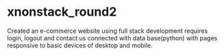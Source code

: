 # xnonstack_round2
Created an e-commerce website using full stack development requires login, logout and contact us  connected with data base(python) with pages responsive to basic devices of desktop and mobile.

